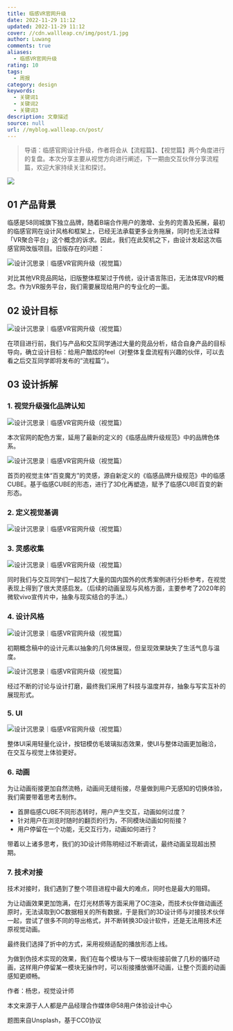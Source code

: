 ```yaml
---
title: 临感VR官网升级
date: 2022-11-29 11:12
updated: 2022-11-29 11:12
cover: //cdn.wallleap.cn/img/post/1.jpg
author: Luwang
comments: true
aliases:
  - 临感VR官网升级
rating: 10
tags:
  - 周报
category: design
keywords:
  - 关键词1
  - 关键词2
  - 关键词3
description: 文章描述
source: null
url: //myblog.wallleap.cn/post/
---
```


> 导语：临感官网设计升级，作者将会从【流程篇】、【视觉篇】两个角度进行的复盘。本次分享主要从视觉方向进行阐述，下一期由交互伙伴分享流程篇，欢迎大家持续关注和探讨。

![](https://image.woshipm.com/wp-files/2021/06/Vk550c7scz7La6px0xxs.jpg)

## 01 产品背景

临感是58同城旗下独立品牌，随着B端合作用户的激增、业务的完善及拓展，最初的临感官网在设计风格和框架上，已经无法承载更多业务拖展，同时也无法诠释「VR聚合平台」这个概念的诉求。因此，我们在此契机之下，由设计发起这次临感官网改版项目。旧版存在的问题：

![设计沉思录｜临感VR官网升级（视觉篇）](https://image.woshipm.com/wp-files/2021/06/Qd1Qr9areuEj2v7HKscv.png "设计沉思录｜临感VR官网升级（视觉篇）")

对比其他VR竞品网站，旧版整体框架过于传统，设计语言陈旧，无法体现VR的概念。作为VR服务平台，我们需要展现给用户的专业化的一面。

## 02 设计目标

![设计沉思录｜临感VR官网升级（视觉篇）](https://image.woshipm.com/wp-files/2021/06/St3dszyUkVHeQCL96nx2.png "设计沉思录｜临感VR官网升级（视觉篇）")

在项目进行前，我们与产品和交互同学通过大量的竞品分析，结合自身产品的目标导向，确立设计目标：给用户酷炫的feel（对整体复盘流程有兴趣的伙伴，可以去看之后交互同学即将发布的”流程篇“）。

## 03 设计拆解

### 1. 视觉升级强化品牌认知

![设计沉思录｜临感VR官网升级（视觉篇）](https://image.woshipm.com/wp-files/2021/06/4oWSBDeFFowsV6nvM22e.png "设计沉思录｜临感VR官网升级（视觉篇）")

本次官网的配色方案，延用了最新的定义的《临感品牌升级规范》中的品牌色体系。

![设计沉思录｜临感VR官网升级（视觉篇）](https://image.woshipm.com/wp-files/2021/06/zmkSSX6v7sDZRhBs4n3i.png "设计沉思录｜临感VR官网升级（视觉篇）")

首页的视觉主体“百变魔方”的灵感，源自新定义的《临感品牌升级规范》中的临感CUBE。基于临感CUBE的形态，进行了3D化再塑造，赋予了临感CUBE百变的新形态。

### 2. 定义视觉基调

![设计沉思录｜临感VR官网升级（视觉篇）](https://image.woshipm.com/wp-files/2021/06/lyxZahmYIVK682pV8ybw.png "设计沉思录｜临感VR官网升级（视觉篇）")

### 3. 灵感收集

![设计沉思录｜临感VR官网升级（视觉篇）](https://image.woshipm.com/wp-files/2021/06/uTF1GpNlJuSutEdFtoj5.png "设计沉思录｜临感VR官网升级（视觉篇）")

同时我们与交互同学们一起找了大量的国内国外的优秀案例进行分析参考，在视觉表现上得到了很大灵感启发。（后续的动画呈现与风格方面，主要参考了2020年的微软vivo宣传片中，抽象与现实结合的手法。）

### 4. 设计风格

![设计沉思录｜临感VR官网升级（视觉篇）](https://image.woshipm.com/wp-files/2021/06/qAIL6yT5c1A4CcR3EGnD.png "设计沉思录｜临感VR官网升级（视觉篇）")

初期概念稿中的设计元素以抽象的几何体展现，但呈现效果缺失了生活气息与温度。

![设计沉思录｜临感VR官网升级（视觉篇）](https://image.woshipm.com/wp-files/2021/06/tgPjCYtqFP23u0R59Saj.png "设计沉思录｜临感VR官网升级（视觉篇）")

经过不断的讨论与设计打磨，最终我们采用了科技与温度并存，抽象与写实互补的展现形式。

### 5. UI

![设计沉思录｜临感VR官网升级（视觉篇）](https://image.woshipm.com/wp-files/2021/06/i8F8FTZe1Pmbcbi44m2s.png "设计沉思录｜临感VR官网升级（视觉篇）")

整体UI采用轻量化设计，按钮模仿毛玻璃拟态效果，使UI与整体动画更加融洽，在交互与视觉上体验更好。

### 6. 动画

为让动画衔接更加自然流畅，动画间无缝衔接，尽量做到用户无感知的切换体验，我们需要带着思考去制作。

- 首屏临感CUBE不同形态转时，用户产生交互，动画如何过度？
- 针对用户在浏览时随时的翻页的行为，不同模块动画如何衔接？
- 用户停留在一个功能，无交互行为，动画如何进行？

带着以上诸多思考，我们的3D设计师陈明经过不断调试，最终动画呈现超出预期。

### 7. 技术对接

技术对接时，我们遇到了整个项目进程中最大的难点，同时也是最大的阻碍。

为让动画效果更加饱满，在灯光材质等方面采用了OC渲染，而技术伙伴做动画还原时，无法读取到OC数据相关的所有数据，于是我们的3D设计师与对接技术伙伴一起，尝试了很多不同的导出格式，并不断转换3D设计软件，还是无法用技术还原视觉动画。

最终我们选择了折中的方式，采用视频适配的播放形态上线。

为做到伪技术实现的效果，我们在每个模块与下一模块衔接前做了几秒的循环动画，这样用户停留某一模块无操作时，可以衔接播放循环动画，让整个页面的动画感知更顺畅。

作者：杨忠，视觉设计师

本文来源于人人都是产品经理合作媒体@58用户体验设计中心

题图来自Unsplash，基于CC0协议
